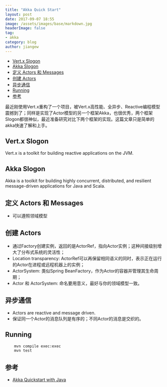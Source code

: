 ```yaml
---
title: "Akka Quick Start"
layout: post
date: 2017-09-07 18:55
image: /assets/images/base/markdown.jpg
headerImage: false
tag:
- akka
category: blog
author: jiangew
---
```


<!-- TOC -->

- [Vert.x Slogon](#vertx-slogon)
- [Akka Slogon](#akka-slogon)
- [定义 Actors 和 Messages](#定义-actors-和-messages)
- [创建 Actors](#创建-actors)
- [异步通信](#异步通信)
- [Running](#running)
- [参考](#参考)

<!-- /TOC -->

最近刚使用Vert.x重构了一个项目，被Vert.x高性能、全异步、Reactive编程模型震撼到了；同样是实现了Actor模型的另一个框架Akka，也很优秀，两个框架Slogon都很神似，最近准备研究对比下两个框架的实现。这篇文章只是简单的akka快速了解和上手。

## Vert.x Slogon
Vert.x is a toolkit for building reactive applications on the JVM.

## Akka Slogon
Akka is a toolkit for building highly concurrent, distributed, and resilient message-driven applications for Java and Scala.

## 定义 Actors 和 Messages
- 可以遵照领域模型

## 创建 Actors
- 通过Factory创建实例，返回的是ActorRef，指向Actor实例；这种间接级别增大了分布式系统的灵活性；
- Location transparency: ActorRef可以再保留相同语义的同时，表示正在运行的Actor在进程或远程机器上的实例；
- ActorSystem: 类似Spring BeanFactory，作为Actor的容器并管理其生命周期；
- Actor 和 ActorSystem: 命名要用意义，最好与你的领域模型一致。

## 异步通信
- Actors are reactive and message driven.
- 保证同一个Actor的消息队列是有序的；不同Actor的消息是交织的。

## Running
```sh
    mvn compile exec:exec
    mvn test
```

## 参考
* [Akka Quickstart with Java](http://developer.lightbend.com/guides/akka-quickstart-java/?_ga=2.50799274.2004120847.1504782713-1095006924.1489455612)
